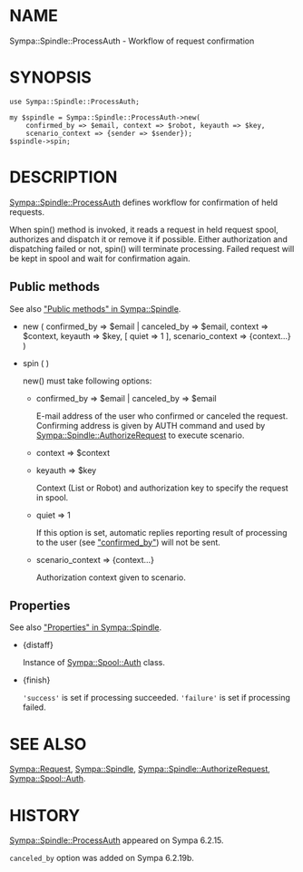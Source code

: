 # NAME

Sympa::Spindle::ProcessAuth - Workflow of request confirmation

# SYNOPSIS

    use Sympa::Spindle::ProcessAuth;

    my $spindle = Sympa::Spindle::ProcessAuth->new(
        confirmed_by => $email, context => $robot, keyauth => $key,
        scenario_context => {sender => $sender});
    $spindle->spin;

# DESCRIPTION

[Sympa::Spindle::ProcessAuth](./Sympa::Spindle::ProcessAuth.3.md) defines workflow for confirmation of held
requests.

When spin() method is invoked, it reads a request in held request spool,
authorizes and dispatch it or remove it if possible.
Either authorization and dispatching failed or not, spin() will terminate
processing.
Failed request will be kept in spool and wait for confirmation again.

## Public methods

See also ["Public methods" in Sympa::Spindle](./Sympa::Spindle.3.md#public-methods).

- new ( confirmed\_by => $email | canceled\_by => $email,
context => $context, keyauth => $key,
\[ quiet => 1 \], scenario\_context => {context...} )
- spin ( )

    new() must take following options:

    - confirmed\_by => $email | canceled\_by => $email

        E-mail address of the user who confirmed or canceled the request.
        Confirming address is given by AUTH command and
        used by [Sympa::Spindle::AuthorizeRequest](./Sympa::Spindle::AuthorizeRequest.3.md) to execute scenario.

    - context => $context
    - keyauth => $key

        Context (List or Robot) and authorization key to specify the request in
        spool.

    - quiet => 1

        If this option is set, automatic replies reporting result of processing
        to the user (see ["confirmed\_by"](#confirmed_by)) will not be sent.

    - scenario\_context => {context...}

        Authorization context given to scenario.

## Properties

See also ["Properties" in Sympa::Spindle](./Sympa::Spindle.3.md#properties).

- {distaff}

    Instance of [Sympa::Spool::Auth](./Sympa::Spool::Auth.3.md) class.

- {finish}

    `'success'` is set if processing succeeded.
    `'failure'` is set if processing failed.

# SEE ALSO

[Sympa::Request](./Sympa::Request.3.md),
[Sympa::Spindle](./Sympa::Spindle.3.md), [Sympa::Spindle::AuthorizeRequest](./Sympa::Spindle::AuthorizeRequest.3.md),
[Sympa::Spool::Auth](./Sympa::Spool::Auth.3.md).

# HISTORY

[Sympa::Spindle::ProcessAuth](./Sympa::Spindle::ProcessAuth.3.md) appeared on Sympa 6.2.15.

`canceled_by` option was added on Sympa 6.2.19b.
